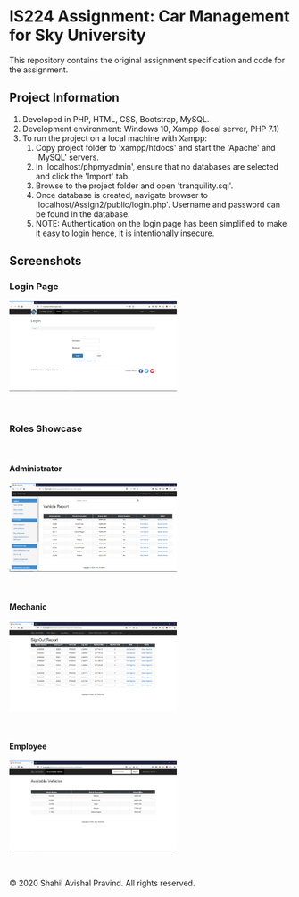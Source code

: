 # IS224 Assignment: Car Management for Sky University
This repository contains the original assignment specification and code for the assignment.

## Project Information
1. Developed in PHP, HTML, CSS, Bootstrap, MySQL.
2. Development environment: Windows 10, Xampp (local server, PHP 7.1)
3. To run the project on a local machine with Xampp:
    1. Copy project folder to 'xampp/htdocs' and start the 'Apache' and 'MySQL' servers.
    2. In 'localhost/phpmyadmin', ensure that no databases are selected and click the 'Import' tab.
    3. Browse to the project folder and open 'tranquility.sql'.
    4. Once database is created, navigate browser to 'localhost/Assign2/public/login.php'. Username and password can be found in the database.
    5. NOTE: Authentication on the login page has been simplified to make it easy to login hence, it is intentionally insecure.

## Screenshots

### Login Page
<p>
    <img src="https://github.com/shahilpravind/portfolio/blob/master/Work%20and%20Uni%20Projects/2%20IS221%20ASP.NET%20Gym%20Website/images/login.png" width="300" alt="Login Page">
</p>
<br>

### Roles Showcase
<br>

#### Administrator
<p>
    <img src="https://github.com/shahilpravind/portfolio/blob/master/Work%20and%20Uni%20Projects/3%20IS224%20Vehicle%20Tracking%20Web%20App/images/admin.png" width="300" alt="Login Page">
</p>
<br>

#### Mechanic
<p>
    <img src="https://github.com/shahilpravind/portfolio/blob/master/Work%20and%20Uni%20Projects/3%20IS224%20Vehicle%20Tracking%20Web%20App/images/mechanic.png" width="300" alt="Login Page">
</p>
<br>

#### Employee
<p>
    <img src="https://github.com/shahilpravind/portfolio/blob/master/Work%20and%20Uni%20Projects/3%20IS224%20Vehicle%20Tracking%20Web%20App/images/employee.png" width="300" alt="Login Page">
</p>
<br>

&copy; 2020 Shahil Avishal Pravind. All rights reserved.
